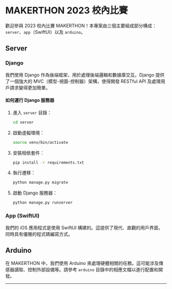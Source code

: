 # MAKERTHON 2023 校內比賽

歡迎參與 2023 校內比賽 MAKERTHON！本專案由三個主要組成部分構成：`server`、`app`（SwiftUI）以及 `arduino`。

## Server

### Django

我們使用 Django 作為後端框架，用於處理後端邏輯和數據庫交互。Django 提供了一個強大的 MVC（模型-視圖-控制器）架構，使得開發 RESTful API 及處理用戶請求變得更加簡單。

#### 如何運行 Django 服務器

1. 進入 `server` 目錄：

   ```bash
   cd server
   ```

2. 啟動虛擬環境：

   ```bash
   source venv/bin/activate
   ```

3. 安裝相依套件：

   ```bash
   pip install -r requirements.txt
   ```

4. 執行遷移：

   ```bash
   python manage.py migrate
   ```

5. 啟動 Django 服務器：
   ```bash
   python manage.py runserver
   ```

### App (SwiftUI)

我們的 iOS 應用程式是使用 SwiftUI 構建的。這提供了現代、直觀的用戶界面，同時具有優雅的程式碼編寫方式。

## Arduino

在 MAKERTHON 中，我們使用 Arduino 來處理硬體相關的任務。這可能涉及傳感器讀取、控制外部設備等。請參考 `arduino` 目錄中的相應文檔以進行配置和開發。

---
